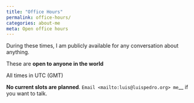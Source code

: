 ```yaml
---
title: "Office Hours"
permalink: office-hours/
categories: about-me
meta: Open office hours
---
```


During these times, I am publicly available for any conversation about anything.

These are **open to anyone in the world**

All times in UTC (GMT)

**No current slots are planned**.  `Email
<mailto:luis@luispedro.org> me`__ if you want to talk.
